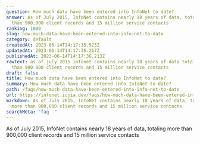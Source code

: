 ```yaml
---
question: How much data have been entered into InfoNet to date?
answer: As of July 2015, InfoNet contains nearly 18 years of data, totaling more
  than 900,000 client records and 15 million service contacts
ranking: 1000
slug: how-much-data-have-been-entered-into-info-net-to-date
category: default
createdAt: 2023-06-14T14:17:35.523Z
updatedAt: 2023-06-14T14:17:36.217Z
publishedAt: 2023-06-14T14:17:36.213Z
rawText: as of july 2015 infonet contains nearly 18 years of data totaling more
  than 900 000 client records and 15 million service contacts
draft: false
title: How much data have been entered into InfoNet to date?
summary: How much data have been entered into InfoNet to date?
path: /faqs/how-much-data-have-been-entered-into-info-net-to-date
url: https://infonet.icjia.dev/faqs/how-much-data-have-been-entered-into-info-net-to-date
markdown: As of July 2015, InfoNet contains nearly 18 years of data, totaling
  more than 900,000 client records and 15 million service contacts
searchMeta: "faq  "
---
```


As of July 2015, InfoNet contains nearly 18 years of data, totaling more than 900,000 client records and 15 million service contacts
